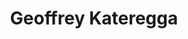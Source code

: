 ---
title: Geoffrey Kateregga
organization: Humanitarian OpenStreetMap Team
country: Uganda
talk: "Overcoming barriers to sustainable OpenStreetMap communities"
permalink: /speakers/#geoffrey-kateregga
image: https://www.hotosm.org/uploads/GeoffreyKateregga.jpg
---
